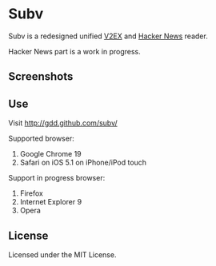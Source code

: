 Subv
====

Subv is a redesigned unified [V2EX](http://www.v2ex.com) and [Hacker News](http://news.ycombinator.com) reader.

Hacker News part is a work in progress.

Screenshots
-----------
[](http://i.imgur.com/FPTt4.png)

Use
---
Visit http://gdd.github.com/subv/

Supported browser:

1. Google Chrome 19
2. Safari on iOS 5.1 on iPhone/iPod touch

Support in progress browser:

1. Firefox
2. Internet Explorer 9
3. Opera

License
-------
Licensed under the MIT License.

